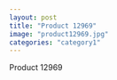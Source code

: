 ```yaml
---
layout: post
title: "Product 12969"
image: "product12969.jpg"
categories: "category1"
---
```

Product 12969
